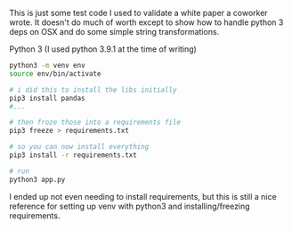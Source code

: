 This is just some test code I used to validate a white paper a coworker wrote. It doesn't do much of worth except to show how to handle python 3 deps on OSX and do some simple string transformations.

Python 3 (I used python 3.9.1 at the time of writing)

```sh
python3 -m venv env
source env/bin/activate

# i did this to install the libs initially
pip3 install pandas
#...

# then froze those into a requirements file
pip3 freeze > requirements.txt

# so you can now install everything
pip3 install -r requirements.txt

# run
python3 app.py
```

I ended up not even needing to install requirements, but this is still a nice reference for setting up venv with python3 and installing/freezing requirements.